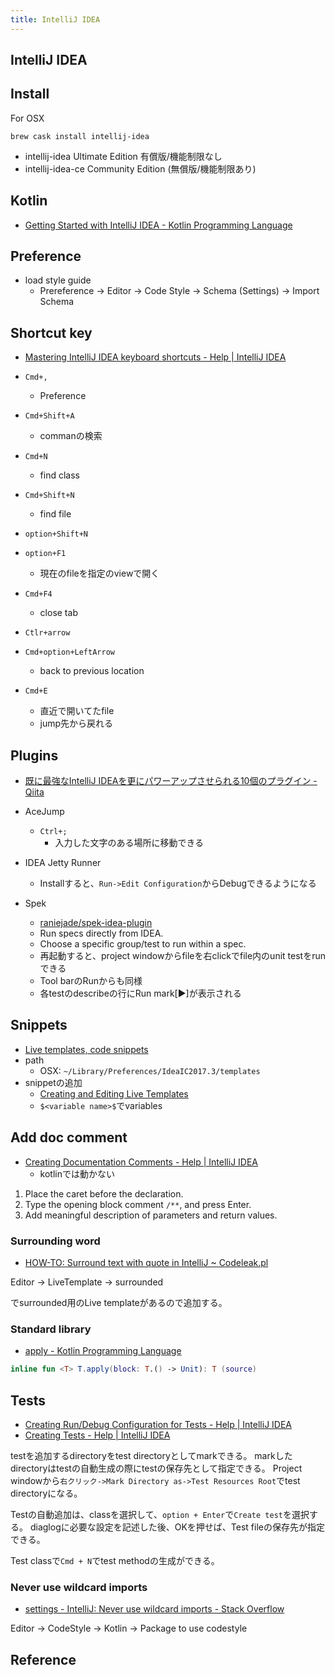 ```yaml
---
title: IntelliJ IDEA
---
```


## IntelliJ IDEA

## Install
For OSX

```
brew cask install intellij-idea
```

* intellij-idea
    Ultimate Edition 有償版/機能制限なし
* intellij-idea-ce
    Community Edition (無償版/機能制限あり)

## Kotlin
* [Getting Started with IntelliJ IDEA - Kotlin Programming Language](https://kotlinlang.org/docs/tutorials/getting-started.html)

## Preference
* load style guide
    * Prereference -> Editor -> Code Style -> Schema (Settings) -> Import Schema

## Shortcut key
* [Mastering IntelliJ IDEA keyboard shortcuts - Help | IntelliJ IDEA](https://www.jetbrains.com/help/idea/mastering-intellij-idea-keyboard-shortcuts.html)

* `Cmd+,`
    * Preference
* `Cmd+Shift+A`
    * commanの検索
* `Cmd+N`
    * find class
* `Cmd+Shift+N`
    * find file
* `option+Shift+N`
* `option+F1`
    * 現在のfileを指定のviewで開く
* `Cmd+F4`
    * close tab
* `Ctlr+arrow`
* `Cmd+option+LeftArrow`
    * back to previous location
* `Cmd+E`
    * 直近で開いてたfile
    * jump先から戻れる

## Plugins
* [既に最強なIntelliJ IDEAを更にパワーアップさせられる10個のプラグイン - Qiita](https://qiita.com/konohiroaki/items/b9a810702d87a0b6bb53)

* AceJump
    * `Ctrl+;`
        * 入力した文字のある場所に移動できる
* IDEA Jetty Runner
    * Installすると、`Run->Edit Configuration`からDebugできるようになる
* Spek
    * [raniejade/spek-idea-plugin](https://github.com/raniejade/spek-idea-plugin)
    * Run specs directly from IDEA.
    * Choose a specific group/test to run within a spec.
    * 再起動すると、project windowからfileを右clickでfile内のunit testをrunできる
    * Tool barのRunからも同様
    * 各testのdescribeの行にRun mark[▶]が表示される

## Snippets
* [Live templates, code snippets](https://www.jetbrains.com/help/idea/2016.3/live-templates.html)
* path
    * OSX: `~/Library/Preferences/IdeaIC2017.3/templates`
* snippetの追加
    * [Creating and Editing Live Templates](https://www.jetbrains.com/help/idea/2016.3/creating-and-editing-live-templates.html)
    * `$<variable name>$`でvariables

## Add doc comment
* [Creating Documentation Comments - Help | IntelliJ IDEA](https://www.jetbrains.com/help/idea/creating-documentation-comments.html)
    * kotlinでは動かない

1. Place the caret before the declaration.
2. Type the opening block comment `/**`, and press Enter.
3. Add meaningful description of parameters and return values.


### Surrounding word
* [HOW-TO: Surround text with quote in IntelliJ ~ Codeleak.pl](http://blog.codeleak.pl/2014/06/how-to-surround-text-with-quote-in.html)

Editor -> LiveTemplate -> surrounded

でsurrounded用のLive templateがあるので追加する。

### Standard library
* [apply - Kotlin Programming Language](https://kotlinlang.org/api/latest/jvm/stdlib/kotlin/apply.html)

```kotlin
inline fun <T> T.apply(block: T.() -> Unit): T (source)
```

## Tests
* [Creating Run/Debug Configuration for Tests - Help | IntelliJ IDEA](https://www.jetbrains.com/help/idea/creating-run-debug-configuration-for-tests.html)
* [Creating Tests - Help | IntelliJ IDEA](https://www.jetbrains.com/help/idea/creating-tests.html)

testを追加するdirectoryをtest directoryとしてmarkできる。
markしたdirectoryはtestの自動生成の際にtestの保存先として指定できる。
Project windowから`右クリック->Mark Directory as->Test Resources Root`でtest directoryになる。

Testの自動追加は、classを選択して、`option + Enter`で`Create test`を選択する。
diaglogに必要な設定を記述した後、OKを押せば、Test fileの保存先が指定できる。

Test classで`Cmd + N`でtest methodの生成ができる。

### Never use wildcard imports
* [settings - IntelliJ: Never use wildcard imports - Stack Overflow](https://stackoverflow.com/questions/3348816/intellij-never-use-wildcard-imports)

Editor -> CodeStyle -> Kotlin -> Package to use codestyle


## Reference
